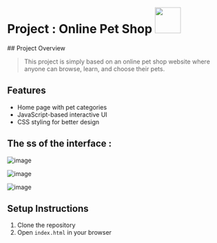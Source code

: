 
<h1>Project :  Online Pet Shop <img src="https://media.tenor.com/sTRIJIgIh2gAAAAi/bun-hop-transparent-bunny.gif" width="60px" height="60px"> </h1>
<u></u>
## Project Overview

> This project is simply based on an online pet shop website where anyone can browse, learn, and choose their pets.

## Features
- Home page with pet categories
- JavaScript-based interactive UI
- CSS styling for better design


## The ss of the interface :
![image](https://github.com/user-attachments/assets/87109d6b-e95f-459b-a97e-10912c318af6)

![image](https://github.com/user-attachments/assets/d1e62a84-a4b3-4197-80db-323e9491bab8)

![image](https://github.com/user-attachments/assets/359ff4ad-753d-4e7a-96dd-1873f660ba59)

## Setup Instructions
1. Clone the repository
2. Open `index.html` in your browser

